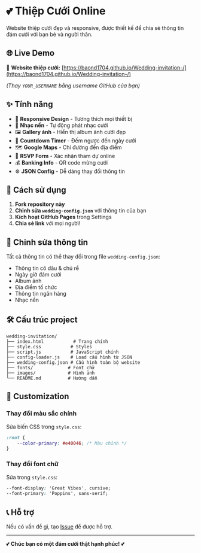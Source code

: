 # 💕 Thiệp Cưới Online

Website thiệp cưới đẹp và responsive, được thiết kế để chia sẻ thông tin đám cưới với bạn bè và người thân.

## 🌐 Live Demo

🔗 **Website thiệp cưới:** [https://baond1704.github.io/Wedding-invitation-/](https://baond1704.github.io/Wedding-invitation-/)

*(Thay `YOUR_USERNAME` bằng username GitHub của bạn)*

## ✨ Tính năng

- 📱 **Responsive Design** - Tương thích mọi thiết bị
- 🎵 **Nhạc nền** - Tự động phát nhạc cưới
- 🖼️ **Gallery ảnh** - Hiển thị album ảnh cưới đẹp
- 📅 **Countdown Timer** - Đếm ngược đến ngày cưới
- 🗺️ **Google Maps** - Chỉ đường đến địa điểm
- 📝 **RSVP Form** - Xác nhận tham dự online
- 💰 **Banking Info** - QR code mừng cưới
- ⚙️ **JSON Config** - Dễ dàng thay đổi thông tin

## 🚀 Cách sử dụng

1. **Fork repository này**
2. **Chỉnh sửa `wedding-config.json`** với thông tin của bạn
3. **Kích hoạt GitHub Pages** trong Settings
4. **Chia sẻ link** với mọi người!

## 📝 Chỉnh sửa thông tin

Tất cả thông tin có thể thay đổi trong file `wedding-config.json`:

- Thông tin cô dâu & chú rể
- Ngày giờ đám cưới  
- Album ảnh
- Địa điểm tổ chức
- Thông tin ngân hàng
- Nhạc nền

## 🛠️ Cấu trúc project

```
wedding-invitation/
├── index.html           # Trang chính
├── style.css           # Styles
├── script.js           # JavaScript chính
├── config-loader.js    # Load cấu hình từ JSON
├── wedding-config.json # Cấu hình toàn bộ website
├── fonts/             # Font chữ
├── images/            # Hình ảnh
└── README.md          # Hướng dẫn
```

## 🎨 Customization

### Thay đổi màu sắc chính
Sửa biến CSS trong `style.css`:
```css
:root {
    --color-primary: #e40046; /* Màu chính */
}
```

### Thay đổi font chữ
Sửa trong `style.css`:
```css
--font-display: 'Great Vibes', cursive;
--font-primary: 'Poppins', sans-serif;
```

## 📞 Hỗ trợ

Nếu có vấn đề gì, tạo [Issue](https://github.com/YOUR_USERNAME/wedding-invitation/issues) để được hỗ trợ.

---

💕 **Chúc bạn có một đám cưới thật hạnh phúc!** 💕